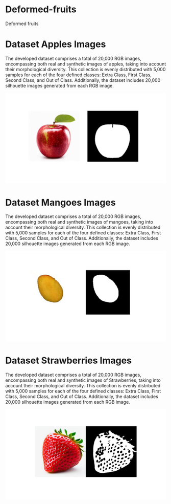 # Deformed-fruits
Deformed fruits

# Dataset Apples Images
The developed dataset comprises a total of 20,000 RGB images, encompassing both real and synthetic images of apples, taking into account their morphological diversity. This collection is evenly distributed with 5,000 samples for each of the four defined classes: Extra Class, First Class, Second Class, and Out of Class. Additionally, the dataset includes 20,000 silhouette images generated from each RGB image.

![Image text](apple.png)


# Dataset Mangoes Images
The developed dataset comprises a total of 20,000 RGB images, encompassing both real and synthetic images of mangoes, taking into account their morphological diversity. This collection is evenly distributed with 5,000 samples for each of the four defined classes: Extra Class, First Class, Second Class, and Out of Class. Additionally, the dataset includes 20,000 silhouette images generated from each RGB image.

![Image text](mango.png)


# Dataset Strawberries Images
The developed dataset comprises a total of 20,000 RGB images, encompassing both real and synthetic images of Strawberries, taking into account their morphological diversity. This collection is evenly distributed with 5,000 samples for each of the four defined classes: Extra Class, First Class, Second Class, and Out of Class. Additionally, the dataset includes 20,000 silhouette images generated from each RGB image.

![Image text](strawberry.png)
